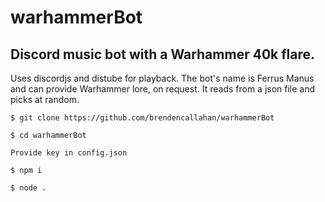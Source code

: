 # warhammerBot
## Discord music bot with a Warhammer 40k flare.

Uses discordjs and distube for playback. The bot's name is Ferrus Manus and can provide Warhammer lore, on request. It reads from a json file and picks at random.

`$ git clone https://github.com/brendencallahan/warhammerBot`  

`$ cd warhammerBot`  

`Provide key in config.json`  

`$ npm i`  

`$ node .`  

